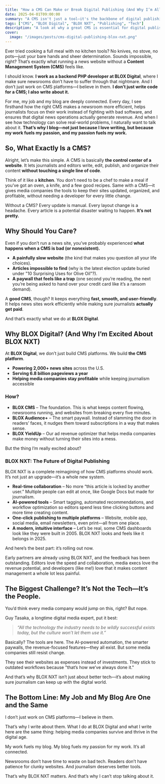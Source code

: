```yaml
---
title: "How a CMS Can Make or Break Digital Publishing (And Why I’m All In with BLOX)"
date: 2025-04-01T09:00:00
summary: "A CMS isn't just a tool—it's the backbone of digital publishing. As a backend developer at BLOX Digital, I see every day how the right platform can make or break a newsroom. And with BLOX NXT, the future of content management is here."
tags: ["CMS", "BLOX Digital", "BLOX NXT", "Publishing", "Tech"]
description: "A look at why a great CMS is essential for digital publishing, how BLOX Digital is leading the way, and why I'm excited about BLOX NXT."
cover:
  image: "/images/posts/cms-digital-publishing-blox-nxt.png"
---
```


Ever tried cooking a full meal with no kitchen tools? No knives, no stove, no pots—just your bare hands and sheer determination. Sounds impossible, right? That’s exactly what running a news website without a **Content Management System (CMS)** feels like.

I should know. **I work as a backend PHP developer at BLOX Digital**, where I make sure newsrooms don’t have to suffer through that nightmare. And I don’t just work on CMS platforms—I believe in them. **I don’t just write code for a CMS; I also write about it.**

For me, my job and my blog are deeply connected. Every day, I see firsthand how the right CMS makes a newsroom more efficient, helps journalists focus on their work instead of fighting with bad software, and ensures that digital news operations actually generate revenue. And when I see how technology can solve real-world problems, I naturally want to talk about it. **That’s why I blog—not just because I love writing, but because my work fuels my passion, and my passion fuels my work.**

## So, What Exactly Is a CMS?

Alright, let’s make this simple. A CMS is basically **the control center of a website**. It lets journalists and editors write, edit, publish, and organize their content **without touching a single line of code**.

Think of it like a **kitchen**. You don’t need to be a chef to make a meal if you’ve got an oven, a knife, and a few good recipes. Same with a CMS—it gives media companies the tools to keep their sites updated, organized, and profitable, without needing a developer for every little change.

Without a CMS? Every update is manual. Every layout change is a headache. Every article is a potential disaster waiting to happen. **It’s not pretty.**

## Why Should You Care?

Even if you don’t run a news site, you’ve probably experienced **what happens when a CMS is bad (or nonexistent).**

- **A painfully slow website** (the kind that makes you question all your life choices).
- **Articles impossible to find** (why is the latest election update buried under "10 Surprising Uses for Olive Oil"?).
- **A paywall that feels like a trap** (one second you’re reading, the next you’re being asked to hand over your credit card like it’s a ransom demand).

A **good CMS**, though? It keeps everything **fast, smooth, and user-friendly**. It helps news sites work efficiently while making sure journalists **actually get paid**.

And that’s exactly what we do at **BLOX Digital**.

## Why BLOX Digital? (And Why I’m Excited About BLOX NXT)

At **BLOX Digital**, we don’t just build CMS platforms. We build **the CMS platform**.

- **Powering 2,000+ news sites** across the U.S.
- **Serving 6.8 billion pageviews a year**
- **Helping media companies stay profitable** while keeping journalism accessible

### How?

- **BLOX CMS** – The foundation. This is what keeps content flowing, newsrooms running, and websites from breaking every five minutes.  
- **BLOX Audience+** – The smart paywall. Instead of slamming the door in readers’ faces, it nudges them toward subscriptions in a way that makes sense.  
- **BLOX YieldUp** – Our ad revenue optimizer that helps media companies make money without turning their sites into a mess.

But the thing I’m really excited about?

### BLOX NXT: The Future of Digital Publishing

BLOX NXT is a complete reimagining of how CMS platforms should work. It’s not just an upgrade—it’s a whole new system.

- **Real-time collaboration** – No more “this article is locked by another user.” Multiple people can edit at once, like Google Docs but made for journalism.  
- **AI-powered tools** – Smart tagging, automated recommendations, and workflow optimization so editors spend less time clicking buttons and more time creating content.  
- **One-click publishing to multiple platforms** – Website, mobile app, social media, email newsletters, even print—all from one place.  
- **A modern, intuitive interface** – Let’s be real, some CMS dashboards look like they were built in 2005. BLOX NXT looks and feels like it belongs in 2025.

And here’s the best part: it’s rolling out now.

Early partners are already using BLOX NXT, and the feedback has been outstanding. Editors love the speed and collaboration, media execs love the revenue potential, and developers (like me!) love that it makes content management a whole lot less painful.

## The Biggest Challenge? It’s Not the Tech—It’s the People.

You’d think every media company would jump on this, right? But nope.

Guy Tasaka, a longtime digital media expert, put it best:

> *“All the technology the industry needs to be wildly successful exists today, but the culture won’t let them use it.”*

Basically? The tools are here. The AI-powered automation, the smarter paywalls, the revenue-focused features—they all exist. But some media companies still resist change.

They see their websites as expenses instead of investments. They stick to outdated workflows because "that’s how we’ve always done it."

And that’s why BLOX NXT isn’t just about better tech—it’s about making sure journalism can keep up with the digital world.

## The Bottom Line: My Job and My Blog Are One and the Same

I don’t just work on CMS platforms—I believe in them.

That’s why I write about them. What I do at BLOX Digital and what I write here are the same thing: helping media companies survive and thrive in the digital age.

My work fuels my blog. My blog fuels my passion for my work. It’s all connected.

Newsrooms don’t have time to waste on bad tech. Readers don’t have patience for clunky websites. And journalism deserves better tools.

That’s why BLOX NXT matters. And that’s why I can’t stop talking about it.